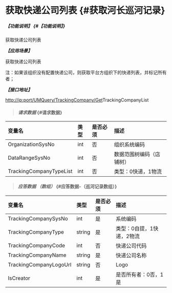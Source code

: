 # 获取快递公司列表 {#获取河长巡河记录}

##### _【功能说明】_ {#【功能说明】}

获取快递公司列表

_**【应用场景】**_

获取快递公司列表

注：如果该组织没有配置快递公司，则获取平台方组织下的快递列表，并标记所有者；

_**【接口地址】**_

[http://ip:port/UMQuery/TrackingCompany/Get](http://ip:port/HMQuery/PatrolRiver/GetPatrolRivers)TrackingCompanyList

> #### _请求数据_ {#请求数据}

| 变量名 | 类型 | 是否必须 | 描述 |
| :--- | :--- | :--- | :--- |
| OrganizationSysNo | int | 否 | 组织系统编码 |
| DataRangeSysNo | int | 否 | 数据范围树编码（店铺树） |
| TrackingCompanyTypeList | int | 否 | 类型：0快递，1物流 |

> #### _应答数据 （数组）_ {#应答数据-（巡河记录数组）}

| 变量名 | 类型 | 是否必须 | 描述 |
| :--- | :--- | :--- | :--- |
| TrackingCompanySysNo | int | 是 | 系统编码 |
| TrackingCompanyType | string | 是 | 类型：0自提，1快递，2物流 |
| TrackingCompanyCode | int | 否 | 快递公司代码 |
| TrackingCompanyName | string | 是 | 快递公司名称 |
| TrackingCompanyLogoUrl | string | 否 | Logo |
| IsCreator | int | 是 | 是否所有者：0否，1是 |




